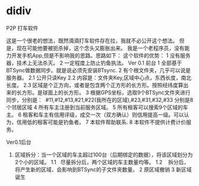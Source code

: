 # didiv
P2P 打车软件


 这是一个很老的想法，既然滴滴打车软件存在拉，我就不必公开这个想法。 但是，现在可能他要被扼杀掉，这个念头又膨胀出来。
 我是一个老程序员，没有能力开发手机App,但是不影响我的思路。思路如下：
 这个软件的优势：
 1 没有服务器，技术上无法杀灭。
 2 一定程度上防止钓鱼执法。
 Ver 0.1 前台
 1 全部基于BTSync做数据同步。就是说必须先安装BTsync.
 2 有个根文件夹，几乎可以说是服务器。
 2.1 公开只读Key
 2.2 内容是：文件夹Key,区域中心点，东西长度，南北长度。
 2.3 区域是个正方向，或者是包含两个正方形的长方形。按照经纬度算出来的长方形。是球面上的长方形。
 3 根据GPS坐标，选取9个BTSync文件夹进行同步，分别是：  #11,#12,#13,#21,#22(我所在的区域),#23,#31,#32,#33 分别是8个邻居区域
 4 所有车主注册到当前服务区域。
 5 所有租客可以搜索9个区域的车主。
 6 租客和车主有信用评级，成交一次（双方确认）则信用提高一级。可以认为，信用低的租客可能是钓鱼者。
 7 本软件帮助联系.
 8 本软件不提供计费计价服务。
 
 Ver0.1后台
 1. 区域拆分：当一个区域的车主超过100台（后期绑定的数据），将该区域划分为2个小的区域。
 1.1    尽量拆分后，两个区域的车主数量均等。
 1.2    拆分后，将产生新的区域，会影响到BTSync的子文件夹数量。
 2 原区域撤销
 3 新区域诞生
 
 
 
